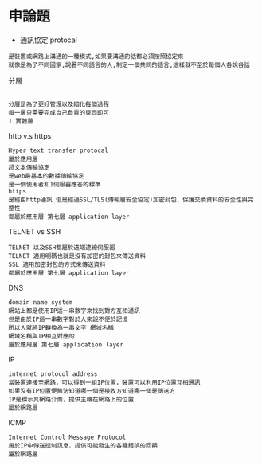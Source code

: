 # 申論題
- 通訊協定 protocal 
```
是裝置或網路上溝通的一種模式,如果要溝通的話都必須按照協定來
就像是為了不同國家,說著不同語言的人,制定一個共同的語言,這樣就不至於每個人各說各話
```
分層
```

分層是為了更好管理以及細化每個過程
每一層只需要完成自己負責的東西即可
1.實體層
```
http v.s https
```
Hyper text transfer protocal
屬於應用層
超文本傳輸協定
是web最基本的數據傳輸協定
是一個使用者和1伺服器應答的標準
https
是經由http通訊 但是經過SSL/TLS(傳輸層安全協定)加密封包，保護交換資料的安全性與完整性
都屬於應用層 第七層 application layer
```
TELNET vs SSH
```
TELNET 以及SSH都屬於遠端連線伺服器
TELNET 適用明碼也就是沒有加密的封包來傳送資料
SSL 適用加密封包的方式來傳送資料
都屬於應用層 第七層 application layer
```
DNS
```
domain name system
網站上都是使用IP這一串數字來找到對方互相通訊
但是由於IP這一串數字對於人來說不便於記憶
所以人就將IP轉換為一串文字 網域名稱
網域名稱與IP相互對應的
屬於應用層 第七層 application layer
```
IP
```
internet protocol address
當裝置連接至網路，可以得到一組IP位置，裝置可以利用IP位置互相通訊
如果沒有IP位置便無法知道哪一個是接收方知道哪一個是傳送方
IP是標示其網路介面，提供主機在網路上的位置
屬於網路層
```
ICMP
```
Internet Control Message Protocol
用於IP中傳送控制訊息，提供可能發生的各種錯誤的回饋
屬於網路層

```
